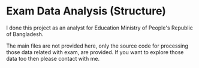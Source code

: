 # Exam Data Analysis (Structure)

I done this project as an analyst for Education Ministry of People's Republic of Bangladesh.

The main files are not provided here, only the source code for processing those data related with exam, are provided. If you want to explore those data too then please contact with me.

